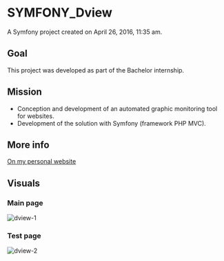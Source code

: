 # SYMFONY_Dview
A Symfony project created on April 26, 2016, 11:35 am.
## Goal
This project was developed as part of the Bachelor internship.
## Mission
- Conception and development of an automated graphic monitoring tool for websites.
- Development of the solution with Symfony (framework PHP MVC).
## More info
[On my personal website](http://lbenjamin.esy.es/en/web-developer/)
## Visuals
### Main page
![dview-1](https://user-images.githubusercontent.com/10500345/34343066-d4afe5ae-e9c3-11e7-84e2-7cbfdeb405cb.png)
### Test page
![dview-2](https://user-images.githubusercontent.com/10500345/34343127-ad7c8716-e9c4-11e7-8ca3-1d6ba60769a3.png)
